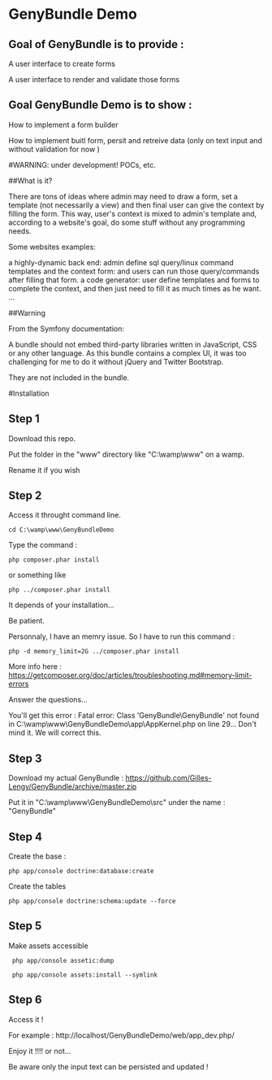 # GenyBundle Demo

## Goal of GenyBundle is to provide :

A user interface to create forms

A user interface to render and validate those forms

## Goal GenyBundle Demo is to show :



How to implement a form builder

How to implement buitl form, persit and retreive data (only on text input and without validation for now )

#WARNING: under development! POCs, etc.

##What is it?

There are tons of ideas where admin may need to draw a form, set a template (not necessarily a view) and then final user can give the context by filling the form. This way, user's context is mixed to admin's template and, according to a website's goal, do some stuff without any programming needs.

Some websites examples:

a highly-dynamic back end: admin define sql query/linux command templates and the context form: and users can run those query/commands after filling that form.
a code generator: user define templates and forms to complete the context, and then just need to fill it as much times as he want.
...

##Warning

From the Symfony documentation:

A bundle should not embed third-party libraries written in JavaScript, CSS or any other language.
As this bundle contains a complex UI, it was too challenging for me to do it without jQuery and Twitter Bootstrap.

They are not included in the bundle.

#Installation

## Step 1

Download this repo.

Put the folder in the "www" directory like "C:\wamp\www\" on a wamp.

Rename it if you wish

## Step 2

Access it throught command line.

    cd C:\wamp\www\GenyBundleDemo

Type the command :

    php composer.phar install

or something like

    php ../composer.phar install

It depends of your installation...

Be patient.

Personnaly, I have an memry issue. So I have to run this command :

    php -d memory_limit=2G ../composer.phar install

More info here : https://getcomposer.org/doc/articles/troubleshooting.md#memory-limit-errors

Answer the questions...

You'll get this error : Fatal error: Class 'GenyBundle\GenyBundle' not found in C:\wamp\www\GenyBundleDemo\app\AppKernel.php on line 29... Don't mind it. We will correct this.

## Step 3

Download my actual GenyBundle : https://github.com/Gilles-Lengy/GenyBundle/archive/master.zip

Put it in "C:\wamp\www\GenyBundleDemo\src" under the name : "GenyBundle"

## Step 4

Create the base :

    php app/console doctrine:database:create

Create the tables

    php app/console doctrine:schema:update --force

## Step 5

Make assets accessible

     php app/console assetic:dump

     php app/console assets:install --symlink

## Step 6

Access it  !

For example : http://localhost/GenyBundleDemo/web/app_dev.php/

Enjoy it !!!! or not...

Be aware only the input text can be persisted and updated !
